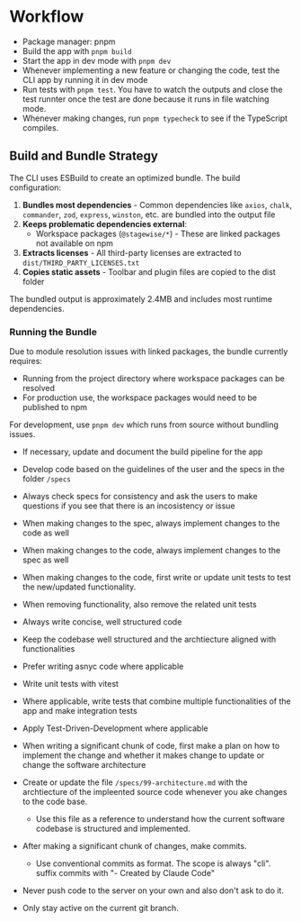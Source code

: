 # Workflow

- Package manager: pnpm
- Build the app with `pnpm build`
- Start the app in dev mode with `pnpm dev`
- Whenever implementing a new feature or changing the code, test the CLI app by running it in dev mode
- Run tests with `pnpm test`. You have to watch the outputs and close the test runnter once the test are done because it runs in file watching mode.
- Whenever making changes, run `pnpm typecheck` to see if the TypeScript compiles.

## Build and Bundle Strategy

The CLI uses ESBuild to create an optimized bundle. The build configuration:

1. **Bundles most dependencies** - Common dependencies like `axios`, `chalk`, `commander`, `zod`, `express`, `winston`, etc. are bundled into the output file
2. **Keeps problematic dependencies external**:
   - Workspace packages (`@stagewise/*`) - These are linked packages not available on npm
3. **Extracts licenses** - All third-party licenses are extracted to `dist/THIRD_PARTY_LICENSES.txt`
4. **Copies static assets** - Toolbar and plugin files are copied to the dist folder

The bundled output is approximately 2.4MB and includes most runtime dependencies.

### Running the Bundle

Due to module resolution issues with linked packages, the bundle currently requires:
- Running from the project directory where workspace packages can be resolved
- For production use, the workspace packages would need to be published to npm

For development, use `pnpm dev` which runs from source without bundling issues.

- If necessary, update and document the build pipeline for the app
- Develop code based on the guidelines of the user and the specs in the folder `/specs`
- Always check specs for consistency and ask the users to make questions if you see that there is an incosistency or issue
- When making changes to the spec, always implement changes to the code as well
- When making changes to the code, always implement changes to the spec as well
- When making changes to the code, first write or update unit tests to test the new/updated functionality.
- When removing functionality, also remove the related unit tests
- Always write concise, well structured code
- Keep the codebase well structured and the archtiecture aligned with functionalities
- Prefer writing asnyc code where applicable
- Write unit tests with vitest
- Where applicable, write tests that combine multiple functionalities of the app and make integration tests
- Apply Test-Driven-Development where applicable
- When writing a significant chunk of code, first make a plan on how to implement the change and whether it makes change to update or change the software architecture
- Create or update the file `/specs/99-architecture.md` with the archtiecture of the impleented source code whenever you ake changes to the code base.
  - Use this file as a reference to understand how the current software codebase is structured and implemented.

- After making a significant chunk of changes, make commits.
  - Use conventional commits as format. The scope is always "cli". suffix commits with "- Created by Claude Code"

- Never push code to the server on your own and also don't ask to do it.
- Only stay active on the current git branch.

